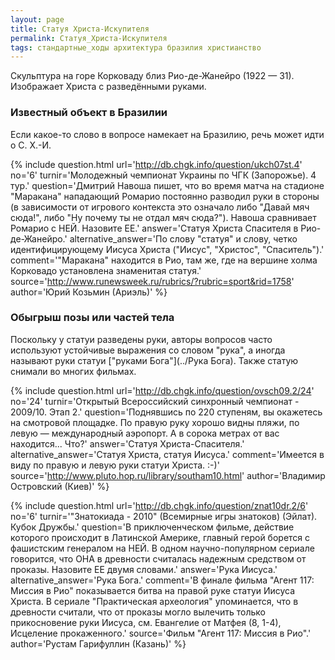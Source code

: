 ```yaml
---
layout: page
title: Статуя Христа-Искупителя
permalink: Статуя_Христа-Искупителя
tags: стандартные_ходы архитектура бразилия христианство
---
```

Скульптура на горе Корковаду близ Рио-де-Жанейро (1922 — 31). Изображает Христа с разведёнными руками.

### Известный объект в Бразилии 

Если какое-то слово в вопросе намекает на Бразилию, речь может идти о С. Х.-И.

{% include question.html
url='http://db.chgk.info/question/ukch07st.4'
no='6'
turnir='Молодежный чемпионат Украины по ЧГК (Запорожье). 4 тур.'
question='Дмитрий Навоша пишет, что во время матча на стадионе "Маракана" нападающий Ромарио постоянно разводил руки в стороны (в зависимости от игрового контекста это означало либо "Давай мяч сюда!", либо "Ну почему ты не отдал мяч сюда?"). Навоша сравнивает Ромарио с НЕЙ. Назовите ЕЕ.'
answer='Статуя Христа Спасителя в Рио-де-Жанейро.'
alternative_answer='По слову "статуя" и слову, четко идентифицирующему Иисуса Христа ("Иисус", "Христос", "Спаситель").'
comment='"Маракана" находится в Рио, там же, где на вершине холма Корковадо установлена знаменитая статуя.'
source='http://www.runewsweek.ru/rubrics/?rubric=sport&rid=1758'
author='Юрий Козьмин (Ариэль)'
 %}

### Обыгрыш позы или частей тела 

Поскольку у статуи разведены руки, авторы вопросов часто используют устойчивые выражения со словом "рука", а иногда называют руки статуи ["руками Бога"](../Рука Бога). Также статую снимали во многих фильмах.

{% include question.html
url='http://db.chgk.info/question/ovsch09.2/24'
no='24'
turnir='Открытый Всероссийский синхронный чемпионат - 2009/10. Этап 2.'
question='Поднявшись по 220 ступеням, вы окажетесь на смотровой площадке. По правую руку хорошо видны пляжи, по левую — международный аэропорт. А в сорока метрах от вас находится... Что?'
answer='Статуя Христа-Спасителя.'
alternative_answer='Статуя Христа, статуя Иисуса.'
comment='Имеется в виду по правую и левую руки статуи Христа. :-)'
source='http://www.pluto.hop.ru/library/southam10.html'
author='Владимир Островский (Киев)'
 %}

{% include question.html
url='http://db.chgk.info/question/znat10dr.2/6'
no='6'
turnir='"Знатокиада - 2010" (Всемирные игры знатоков) (Эйлат). Кубок Дружбы.'
question='В приключенческом фильме, действие которого происходит в Латинской Америке, главный герой борется с фашистским генералом на НЕЙ. В одном научно-популярном сериале говорится, что ОНА в древности считалась надежным средством от проказы. Назовите ЕЕ двумя словами.'
answer='Рука Иисуса.'
alternative_answer='Рука Бога.'
comment='В финале фильма "Агент 117: Миссия в Рио" показывается битва на правой руке статуи Иисуса Христа. В сериале "Практическая археология" упоминается, что в древности считали, что от проказы могло вылечить только прикосновение руки Иисуса, см. Евангелие от Матфея (8, 1-4), Исцеление прокаженного.'
source='Фильм "Агент 117: Миссия в Рио".'
author='Рустам Гарифуллин (Казань)'
 %}

   